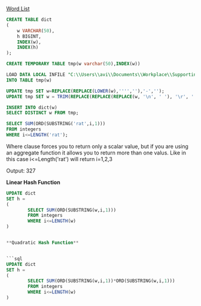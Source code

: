 [Word List](http://www.gutenberg.org/files/3201/files/COMMON.txt)

```sql
CREATE TABLE dict
(
	w VARCHAR(50),
    h BIGINT,
    INDEX(w),
    INDEX(h)
);
```
```sql
CREATE TEMPORARY TABLE tmp(w varchar(50),INDEX(w))
```

```sql
LOAD DATA LOCAL INFILE "C:\\Users\\avi\\Documents\\Workplace\\SupportingFiles\\COMMON.txt" /*Source file*/ 
INTO TABLE tmp(w)
```

```sql
UPDATE tmp SET w=REPLACE(REPLACE(LOWER(w),'''',''),'-','');
UPDATE tmp SET w = TRIM(REPLACE(REPLACE(REPLACE(w, '\n', ' '), '\r', ' '), '\t', ' '));

```

```sql
INSERT INTO dict(w)
SELECT DISTINCT w FROM tmp;
```

```sql
SELECT SUM(ORD(SUBSTRING('rat',i,1)))
FROM integers
WHERE i<=LENGTH('rat');
```
Where clause forces you to return only a scalar value, but if you are using an aggregate function it allows you to return more than one valus. Like in this case i<=Length('rat') will return i=1,2,3

Output:
327

**Linear Hash Function**

```sql
UPDATE dict
SET h = 
(
		SELECT SUM(ORD(SUBSTRING(w,i,1)))
		FROM integers
		WHERE i<=LENGTH(w)
)


**Quadratic Hash Function**


```sql
UPDATE dict
SET h = 
(
		SELECT SUM(ORD(SUBSTRING(w,i,1))*ORD(SUBSTRING(w,i,1)))
		FROM integers
		WHERE i<=LENGTH(w)
)
```

